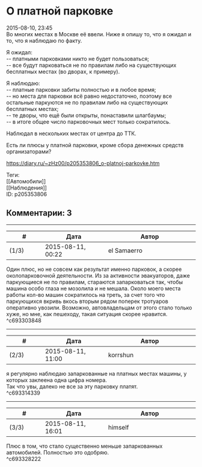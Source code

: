 О платной парковке
==================

  
2015-08-10, 23:45  
 Во многих местах в Москве её ввели. Ниже я опишу то, что я ожидал и то, что я наблюдаю по факту.   
   
 Я ожидал:   
 -- платными парковками никто не будет пользоваться;   
 -- все будут парковаться не по правилам либо на существующих бесплатных местах (во дворах, к примеру).   
   
 Я наблюдаю:   
 -- платные парковки забиты полностью и в любое время;   
 -- но места для парковки всё равно недостаточно, поэтому все остальные паркуются не по правилам либо на существующих бесплатных местах;   
 -- те дворы, что ещё были открыты, понаставили шлагбаумы;   
 -- в итоге общее число парковочных мест только сократилось.   
   
 Наблюдал в нескольких местах от центра до ТТК.   
   
 Есть ли плюсы у платной парковки, кроме сбора денежных средств организаторами?   
  
<https://diary.ru/~zHz00/p205353806_o-platnoj-parkovke.htm>  
  
Теги:  
[[Автомобили]]  
[[Наблюдения]]  
ID: p205353806  


Комментарии: 3
--------------

  


---



|         #         |              Дата              |                     Автор                     |           ID           |
| --- | --- | --- | --- |
| (1/3) | 2015-08-11, 00:22 | el Samaerro | c693303848 |

  
 Один плюс, но не совсем как результат именно парковок, а скорее околопарковочной деятельности. Из за активности эвакуаторов, даже паркующиеся не по правилам, стараются запарковаться так, чтобы машина особо глаза не мозолила и не мешала. Около моего места работы кол-во машин сократилось на треть, за счет того что паркующихся вкривь вкось вторым рядом поперек тротуаров оперативно увозили. Возможно, автовладельцам от этого стало только хуже, но мне, как пешеходу, такая ситуация скорее нравится.   
 ^c693303848

---



|         #         |              Дата              |                     Автор                     |           ID           |
| --- | --- | --- | --- |
| (2/3) | 2015-08-11, 11:00 | korrshun | c693314339 |

  
 я регулярно наблюдаю запаркованные на платных местах машины, у которых заклеена одна цифра номера.   
 Так что увы, далеко не все за эту парковку платят.   
 ^c693314339

---



|         #         |              Дата              |                     Автор                     |           ID           |
| --- | --- | --- | --- |
| (3/3) | 2015-08-11, 16:01 | himself | c693328222 |

  
 Плюс в том, что стало существенно меньше запаркованных автомобилей. Полностью это одобряю.   
 ^c693328222